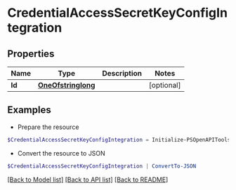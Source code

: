 # CredentialAccessSecretKeyConfigIntegration
## Properties

Name | Type | Description | Notes
------------ | ------------- | ------------- | -------------
**Id** | [**OneOfstringlong**](OneOfstringlong.md) |  | [optional] 

## Examples

- Prepare the resource
```powershell
$CredentialAccessSecretKeyConfigIntegration = Initialize-PSOpenAPIToolsCredentialAccessSecretKeyConfigIntegration  -Id null
```

- Convert the resource to JSON
```powershell
$CredentialAccessSecretKeyConfigIntegration | ConvertTo-JSON
```

[[Back to Model list]](../README.md#documentation-for-models) [[Back to API list]](../README.md#documentation-for-api-endpoints) [[Back to README]](../README.md)

